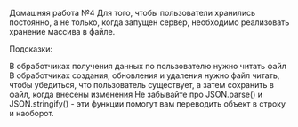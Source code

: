 Домашняя работа №4
Для того, чтобы пользователи хранились постоянно, а не только, когда запущен сервер, необходимо реализовать хранение массива в файле.

Подсказки:

В обработчиках получения данных по пользователю нужно читать файл
В обработчиках создания, обновления и удаления нужно файл читать, чтобы убедиться, что пользователь существует, а затем сохранить в файл, когда внесены изменения
Не забывайте про JSON.parse() и JSON.stringify() - эти функции помогут вам переводить объект в строку и наоборот.